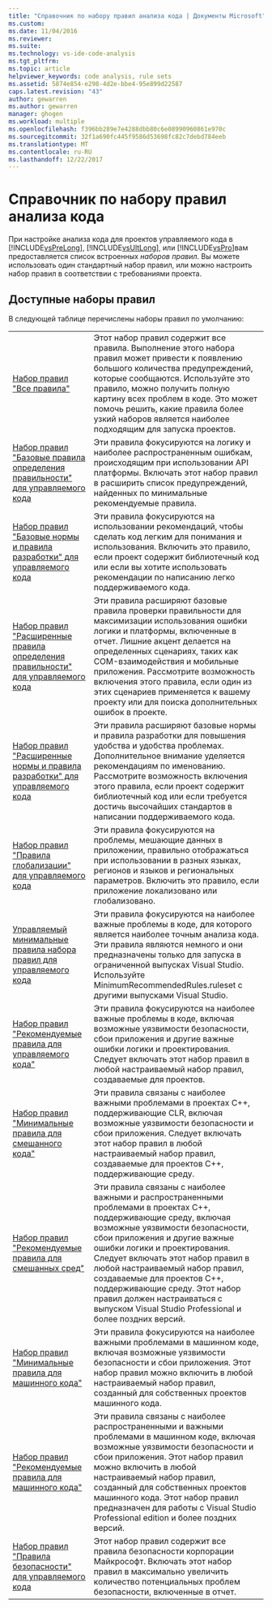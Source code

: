 ```yaml
---
title: "Справочник по набору правил анализа кода | Документы Microsoft"
ms.custom: 
ms.date: 11/04/2016
ms.reviewer: 
ms.suite: 
ms.technology: vs-ide-code-analysis
ms.tgt_pltfrm: 
ms.topic: article
helpviewer_keywords: code analysis, rule sets
ms.assetid: 5874e854-e298-4d2e-bbe4-95e899d22587
caps.latest.revision: "43"
author: gewarren
ms.author: gewarren
manager: ghogen
ms.workload: multiple
ms.openlocfilehash: f396bb289e7e4288dbb80c6e08990960861e970c
ms.sourcegitcommit: 32f1a690fc445f9586d53698fc82c7debd784eeb
ms.translationtype: MT
ms.contentlocale: ru-RU
ms.lasthandoff: 12/22/2017
---
```

# <a name="code-analysis-rule-set-reference"></a>Справочник по набору правил анализа кода
При настройке анализа кода для проектов управляемого кода в [!INCLUDE[vsPreLong](../code-quality/includes/vsprelong_md.md)], [!INCLUDE[vsUltLong](../code-quality/includes/vsultlong_md.md)], или [!INCLUDE[vsPro](../code-quality/includes/vspro_md.md)]вам предоставляется список встроенных *наборов правил*. Вы можете использовать один стандартный набор правил, или можно настроить набор правил в соответствии с требованиями проекта.  
  
## <a name="available-rule-sets"></a>Доступные наборы правил  
 В следующей таблице перечислены наборы правил по умолчанию:  
  
|||  
|-|-|  
|[Набор правил "Все правила"](../code-quality/all-rules-rule-set.md)|Этот набор правил содержит все правила. Выполнение этого набора правил может привести к появлению большого количества предупреждений, которые сообщаются. Используйте это правило, можно получить полную картину всех проблем в коде. Это может помочь решить, какие правила более узкий наборов является наиболее подходящим для запуска проектов.|  
|[Набор правил "Базовые правила определения правильности" для управляемого кода](../code-quality/basic-correctness-rules-rule-set-for-managed-code.md)|Эти правила фокусируются на логику и наиболее распространенным ошибкам, происходящим при использовании API платформы. Включать этот набор правил в расширить список предупреждений, найденных по минимальные рекомендуемые правила.|  
|[Набор правил "Базовые нормы и правила разработки" для управляемого кода](../code-quality/basic-design-guideline-rules-rule-set-for-managed-code.md)|Эти правила фокусируются на использовании рекомендаций, чтобы сделать код легким для понимания и использования. Включить это правило, если проект содержит библиотечный код или если вы хотите использовать рекомендации по написанию легко поддерживаемого кода.|  
|[Набор правил "Расширенные правила определения правильности" для управляемого кода](../code-quality/extended-correctness-rules-rule-set-for-managed-code.md)|Эти правила расширяют базовые правила проверки правильности для максимизации использования ошибки логики и платформы, включенные в отчет. Лишние акцент делается на определенных сценариях, таких как COM-взаимодействия и мобильные приложения. Рассмотрите возможность включения этого правила, если один из этих сценариев применяется к вашему проекту или для поиска дополнительных ошибок в проекте.|  
|[Набор правил "Расширенные нормы и правила разработки" для управляемого кода](../code-quality/extended-design-guidelines-rules-rule-set-for-managed-code.md)|Эти правила расширяют базовые нормы и правила разработки для повышения удобства и удобства проблемах. Дополнительное внимание уделяется рекомендациям по именованию. Рассмотрите возможность включения этого правила, если проект содержит библиотечный код или если требуется достичь высочайших стандартов в написании поддерживаемого кода.|  
|[Набор правил "Правила глобализации" для управляемого кода](../code-quality/globalization-rules-rule-set-for-managed-code.md)|Эти правила фокусируются на проблемы, мешающие данных в приложении, правильно отображаться при использовании в разных языках, регионов и языков и региональных параметров. Включить это правило, если приложение локализовано или глобализовано.|  
|[Управляемый минимальные правила набора правил для управляемого кода](../code-quality/managed-minimun-rules-rule-set-for-managed-code.md)|Эти правила фокусируются на наиболее важные проблемы в коде, для которого является наиболее точным анализа кода.  Эти правила являются немного и они предназначены только для запуска в ограниченной выпусках Visual Studio.  Используйте MinimumRecommendedRules.ruleset с другими выпусками Visual Studio.|  
|[Набор правил "Рекомендуемые правила для управляемого кода"](../code-quality/managed-recommended-rules-rule-set-for-managed-code.md)|Эти правила фокусируются на наиболее важные проблемы в коде, включая возможные уязвимости безопасности, сбои приложения и другие важные ошибки логики и проектирования. Следует включать этот набор правил в любой настраиваемый набор правил, создаваемые для проектов.|  
|[Набор правил "Минимальные правила для смешанного кода"](../code-quality/mixed-minimum-rules-rule-set.md)|Эти правила связаны с наиболее важными проблемами в проектах C++, поддерживающие CLR, включая возможные уязвимости безопасности и сбои приложения. Следует включать этот набор правил в любой настраиваемый набор правил, создаваемые для проектов C++, поддерживающие среду.|  
|[Набор правил "Рекомендуемые правила для смешанных сред"](../code-quality/mixed-recommended-rules-rule-set.md)|Эти правила связаны с наиболее важными и распространенными проблемами в проектах C++, поддерживающие среду, включая возможные уязвимости безопасности, сбои приложения и другие важные ошибки логики и проектирования. Следует включать этот набор правил в любой настраиваемый набор правил, создаваемые для проектов C++, поддерживающие среду.  Этот набор правил должен настраиваться с выпуском Visual Studio Professional и более поздних версий.|  
|[Набор правил "Минимальные правила для машинного кода"](../code-quality/native-minimum-rules-rule-set.md)|Эти правила фокусируются на наиболее важными проблемами в машинном коде, включая возможные уязвимости безопасности и сбои приложения. Этот набор правил можно включить в любой настраиваемый набор правил, созданный для собственных проектов машинного кода.|  
|[Набор правил "Рекомендуемые правила для машинного кода"](../code-quality/native-recommended-rules-rule-set.md)|Эти правила связаны с наиболее распространенными и важными проблемами в машинном коде, включая возможные уязвимости безопасности и сбои приложения.  Этот набор правил можно включить в любой настраиваемый набор правил, созданный для собственных проектов машинного кода.  Этот набор правил предназначен для работы с Visual Studio Professional edition и более поздних версий.|  
|[Набор правил "Правила безопасности" для управляемого кода](../code-quality/security-rules-rule-set-for-managed-code.md)|Этот набор правил содержит все правила безопасности корпорации Майкрософт. Включать этот набор правил в максимально увеличить количество потенциальных проблем безопасности, включенные в отчет.|
